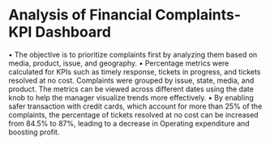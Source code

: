#  Analysis of Financial Complaints-KPI Dashboard

• The objective is to prioritize complaints first by analyzing them based on media, product, issue, and geography.
• Percentage metrics were calculated for KPIs such as timely response, tickets in progress, and tickets resolved at no cost.
  Complaints were grouped by issue, state, media, and product. The metrics can be viewed across different dates using the date
  knob to help the manager visualize trends more effectively.
• By enabling safer transaction with credit cards, which account for more than 25% of the complaints, the percentage of tickets
  resolved at no cost can be increased from 84.5% to 87%, leading to a decrease in Operating expenditure and boosting profit.
